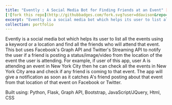 ```yaml
---
title: "Evently : A Social Media Bot for Finding Friends at an Event" [![star this repo](http://githubbadges.com/star.svg?user=ddavison&repo=github-badges)](https://github.com/saurabh-deochake/comp-networks-project)
[![fork this repo](http://githubbadges.com/fork.svg?user=ddavison&repo=github-badges)](https://github.com/saurabh-deochake/comp-networks-project/fork)
excerpt: "Evently is a social media bot which helps its user to list all the events using a keyword or a location and find all the friends who will attend that event.<br/><img src='/images/500x300.png'>"
collection: portfolio
---
```


Evently is a social media bot which helps its user to list all the events using a keyword or a location and find all the friends who will attend that event. This bot uses Facebook's Graph API and Twitter's Streaming API to notify the user if a friend is posting a status/image/video from the location of the event the user is attending. For example, if user of this app, user A is attending an event in New York City then he can check all the events in New York City area and check if any friend is coming to that event. The app will give a notification as soon as it catches A's friend posting about that event from that location of that event on Facebook or Twitter.

Built using: Python, Flask, Graph API, Bootstrap, JavaScript/JQuery, Html, CSS 

